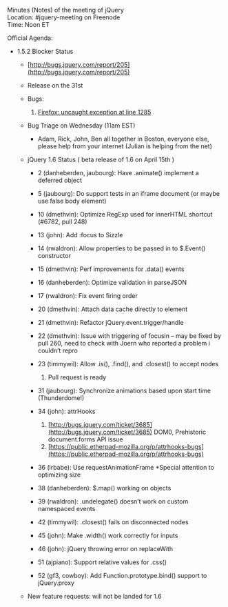 Minutes (Notes) of the meeting of jQuery  
 Location: \#jquery-meeting on Freenode  
 Time: Noon ET

Official Agenda:

-   1.5.2 Blocker Status
    -   [http://bugs.jquery.com/report/205](http://bugs.jquery.com/report/205)
    -   Release on the 31st
    -   Bugs:
        1.  [Firefox: uncaught exception at line
            1285](http://bugs.jquery.com/ticket/8635)

    -   Bug Triage on Wednesday (11am EST)
        -   Adam, Rick, John, Ben all together in Boston, everyone else,
            please help from your internet (Julian is helping from the
            net)

    -   jQuery 1.6 Status ( beta release of 1.6 on April 15th )
        -   2 (danheberden, jaubourg): Have .animate() implement a
            deferred object
        -   5 (jaubourg): Do support tests in an iframe document (or
            maybe use false body element)
        -   10 (dmethvin): Optimize RegExp used for innerHTML shortcut
            (\#6782, pull 248)
        -   13 (john): Add :focus to Sizzle
        -   14 (rwaldron): Allow properties to be passed in to
            \$.Event() constructor
        -   15 (dmethvin): Perf improvements for .data() events
        -   16 (danheberden): Optimize validation in parseJSON
        -   17 (rwaldron): Fix event firing order
        -   20 (dmethvin): Attach data cache directly to element
        -   21 (dmethvin): Refactor jQuery.event.trigger/handle
        -   22 (dmethvin): Issue with triggering of focusin – may be
            fixed by pull 260, need to check with Joern who reported a
            problem i couldn’t repro
        -   23 (timmywil): Allow .is(), .find(), and .closest() to
            accept nodes
            1.  Pull request is ready

        -   31 (jaubourg): Synchronize animations based upon start time
            (Thunderdome!)
        -   34 (john): attrHooks
            1.  [http://bugs.jquery.com/ticket/3685](http://bugs.jquery.com/ticket/3685)
                DOM0, Prehistoric document.forms API issue
            2.  [https://public.etherpad-mozilla.org/p/attrhooks-bugs](https://public.etherpad-mozilla.org/p/attrhooks-bugs)

        -   36 (lrbabe): Use requestAnimationFrame \*Special attention
            to optimizing size
        -   38 (danheberden): \$.map() working on objects
        -   39 (rwaldron): .undelegate() doesn’t work on custom
            namespaced events
        -   42 (timmywil): .closest() fails on disconnected nodes
        -   45 (john): Make .width() work correctly for inputs
        -   46 (john): jQuery throwing error on replaceWith
        -   51 (ajpiano): Support relative values for .css()
        -   52 (gf3, cowboy): Add Function.prototype.bind() support to
            jQuery.proxy

    -   New feature requests: will not be landed for 1.6


